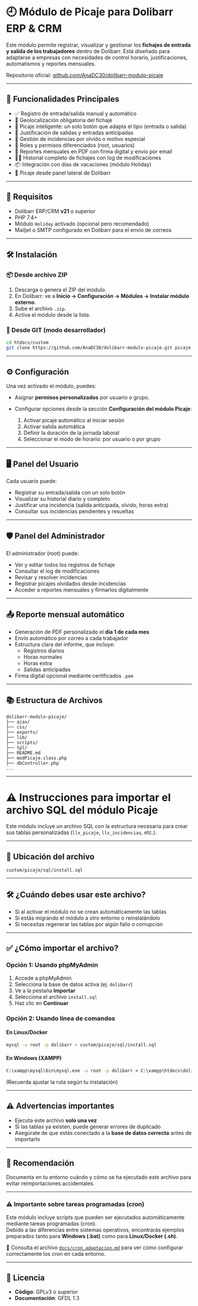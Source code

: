 # 🕘 Módulo de Picaje para Dolibarr ERP & CRM

Este módulo permite registrar, visualizar y gestionar los **fichajes de entrada y salida de los trabajadores** dentro de Dolibarr. Está diseñado para adaptarse a empresas con necesidades de control horario, justificaciones, automatismos y reportes mensuales.

Repositorio oficial: [github.com/AnaDC30/dolibarr-modulo-picaje](https://github.com/AnaDC30/dolibarr-modulo-picaje)

---

## 🚀 Funcionalidades Principales

- ✅ Registro de entrada/salida manual y automático
- 📍 Geolocalización obligatoria del fichaje
- 🧠 Picaje inteligente: un solo botón que adapta el tipo (entrada o salida)
- 📄 Justificación de salidas y entradas anticipadas
- 📝 Gestión de incidencias por olvido o motivo especial
- 🔐 Roles y permisos diferenciados (root, usuarios)
- 🧾 Reportes mensuales en PDF con firma digital y envío por email
- 🕵️‍♂️ Historial completo de fichajes con log de modificaciones
- 📦 Integración con días de vacaciones (módulo Holiday)
- 🔁 Picaje desde panel lateral de Dolibarr

---

## 🧩 Requisitos

- Dolibarr ERP/CRM **v21** o superior
- PHP 7.4+
- Módulo `Holiday` activado (opcional pero recomendado)
- Mailjet o SMTP configurado en Dolibarr para el envío de correos

---

## 🛠 Instalación

### 📦 Desde archivo ZIP

1. Descarga o genera el ZIP del módulo.
2. En Dolibarr: ve a **Inicio → Configuración → Módulos → Instalar módulo externo**.
3. Sube el archivo `.zip`.
4. Activa el módulo desde la lista.

### 🧬 Desde GIT (modo desarrollador)

```bash
cd htdocs/custom
git clone https://github.com/AnaDC30/dolibarr-modulo-picaje.git picaje
```

---

## ⚙️ Configuración

Una vez activado el módulo, puedes:

- Asignar **permisos personalizados** por usuario o grupo.
- Configurar opciones desde la sección **Configuración del módulo Picaje**:

  1. Activar picaje automático al iniciar sesión
  2. Activar salida automática
  3. Definir la duración de la jornada laboral
  4. Seleccionar el modo de horario: por usuario o por grupo

---

## 🖥 Panel del Usuario

Cada usuario puede:

- Registrar su entrada/salida con un solo botón
- Visualizar su historial diario y completo
- Justificar una incidencia (salida anticipada, olvido, horas extra)
- Consultar sus incidencias pendientes y resueltas

---

## 🛡 Panel del Administrador

El administrador (root) puede:

- Ver y editar todos los registros de fichaje
- Consultar el log de modificaciones
- Revisar y resolver incidencias
- Registrar picajes olvidados desde incidencias
- Acceder a reportes mensuales y firmarlos digitalmente

---

## 📤 Reporte mensual automático

- Generación de PDF personalizado el **día 1 de cada mes**
- Envío automático por correo a cada trabajador
- Estructura clara del informe, que incluye:
  - Registros diarios
  - Horas normales
  - Horas extra
  - Salidas anticipadas
- Firma digital opcional mediante certificados `.pem`

---

## 📚 Estructura de Archivos

```
dolibarr-modulo-picaje/
├── ajax/
├── css/
├── exports/
├── lib/
├── scripts/
├── tpl/
├── README.md
├── modPicaje.class.php
├── dbController.php
...
```

---

# ⚠️ Instrucciones para importar el archivo SQL del módulo Picaje

Este módulo incluye un archivo SQL con la estructura necesaria para crear sus tablas personalizadas (`llx_picaje`, `llx_incidencias`, etc.).

---

## 📁 Ubicación del archivo

```
custom/picaje/sql/install.sql
```

---

## 🛠️ ¿Cuándo debes usar este archivo?

- Si al activar el módulo no se crean automáticamente las tablas
- Si estás migrando el módulo a otro entorno o reinstalándolo
- Si necesitas regenerar las tablas por algún fallo o corrupción

---

## ✅ ¿Cómo importar el archivo?

### Opción 1: Usando phpMyAdmin

1. Accede a phpMyAdmin
2. Selecciona la base de datos activa (ej. `dolibarr`)
3. Ve a la pestaña **Importar**
4. Selecciona el archivo `install.sql`
5. Haz clic en **Continuar**

### Opción 2: Usando línea de comandos

#### En Linux/Docker

```bash
mysql -u root -p dolibarr < custom/picaje/sql/install.sql
```

#### En Windows (XAMPP)

```bat
C:\xampp\mysql\bin\mysql.exe -u root -p dolibarr < C:\xampp\htdocs\dolibarr\custom\picaje\sql\install.sql
```

(Recuerda ajustar la ruta según tu instalación)

---

## ⚠️ Advertencias importantes

- Ejecuta este archivo **solo una vez**
- Si las tablas ya existen, puede generar errores de duplicado
- Asegúrate de que estás conectado a la **base de datos correcta** antes de importarlo

---

## 📎 Recomendación

Documenta en tu entorno cuándo y cómo se ha ejecutado este archivo para evitar reimportaciones accidentales.

---

### ⚠️ Importante sobre tareas programadas (cron)

Este módulo incluye scripts que pueden ser ejecutados automáticamente mediante tareas programadas (cron).  
Debido a las diferencias entre sistemas operativos, encontrarás ejemplos preparados tanto para **Windows (.bat)** como para **Linux/Docker (.sh)**.

📄 Consulta el archivo [`docs/cron_adaptacion.md`](docs/cron_adaptacion.md) para ver cómo configurar correctamente los cron en cada entorno.


---

## 📄 Licencia

- **Código**: GPLv3 o superior
- **Documentación**: GFDL 1.3
